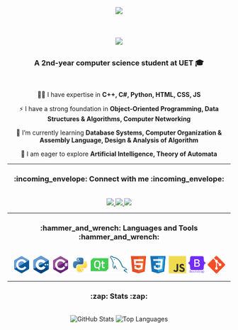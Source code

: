 <p align="center">
    <img src="https://user-images.githubusercontent.com/74038190/229223263-cf2e4b07-2615-4f87-9c38-e37600f8381a.gif" width="25%"/>
</p>

<h1 align="center">
    <img src="https://readme-typing-svg.herokuapp.com/?font=Righteous&size=35&center=true&vCenter=true&width=500&height=70&duration=4000&lines=Hi+There!+👋;+I'm+Saad+Tahir!" />
</h1>

<h3 align="center">A 2nd-year computer science student at UET 🎓</h3>

<br/>

<div align="center">
    
👨‍💻 I have expertise in **C++, C#, Python, HTML, CSS, JS**

⚡ I have a strong foundation in **Object-Oriented Programming, Data Structures & Algorithms, Computer Networking**

🔭 I’m currently learning **Database Systems, Computer Organization & Assembly Language, Design & Analysis of Algorithm**

🌟 I am eager to explore **Artificial Intelligence, Theory of Automata**

</div>

<hr/>

<div align="center"> 
    <h3>:incoming_envelope: Connect with me :incoming_envelope:</h3>
    <br/>
    <a href="mailto:tahirsaad99@gmail.com">
        <img src="https://img.shields.io/badge/Gmail-333333?style=for-the-badge&logo=gmail&logoColor=red" />
    </a>
    <a href="https://linkedin.com/in/miansaadtahir" target="_blank">
        <img src="https://img.shields.io/badge/LinkedIn-0077B5?style=for-the-badge&logo=linkedin&logoColor=white" />
    </a>
    <a href="https://miansaadtahir.netlify.app/" target="_blank">
        <img src="https://img.shields.io/badge/Portfolio-FF5722?style=for-the-badge&logo=todoist&logoColor=white" />
    </a>
</div>

<hr/>

<div align="center">
    <h3>:hammer_and_wrench: Languages and Tools :hammer_and_wrench:</h3>
    <br/> 
    <img src="https://raw.githubusercontent.com/devicons/devicon/master/icons/c/c-original.svg" alt="C" width="40" height="40"/>
    <img src="https://raw.githubusercontent.com/devicons/devicon/master/icons/cplusplus/cplusplus-original.svg" alt="C++" width="40" height="40"/>
    <img src="https://raw.githubusercontent.com/devicons/devicon/master/icons/csharp/csharp-original.svg" alt="C#" width="40" height="40"/>
    <img src="https://raw.githubusercontent.com/devicons/devicon/master/icons/python/python-original.svg" alt="Python" width="40" height="40"/>
    <img src="https://raw.githubusercontent.com/devicons/devicon/master/icons/qt/qt-original.svg" alt="PyQt" width="40" height="40"/>
    <img src="https://raw.githubusercontent.com/devicons/devicon/master/icons/mysql/mysql-original.svg" alt="SQL" width="40" height="40"/>
    <img src="https://raw.githubusercontent.com/devicons/devicon/master/icons/html5/html5-original.svg" alt="HTML5" width="40" height="40"/>
    <img src="https://raw.githubusercontent.com/devicons/devicon/master/icons/css3/css3-original.svg" alt="CSS3" width="40" height="40"/>
    <img src="https://raw.githubusercontent.com/devicons/devicon/master/icons/javascript/javascript-original.svg" alt="JavaScript" width="40" height="40"/>
    <img src="https://raw.githubusercontent.com/devicons/devicon/master/icons/bootstrap/bootstrap-plain-wordmark.svg" alt="Bootstrap" width="40" height="40"/>
    <img src="https://raw.githubusercontent.com/devicons/devicon/master/icons/git/git-original.svg" alt="Git" width="40" height="40"/>
</div>

<hr/>

<div align="center">
    <h3>:zap: Stats :zap:</h3>
    <br/> 
    <img width="390" src="https://github-readme-stats.vercel.app/api?username=miansaadtahir&show_icons=true&locale=en&theme=dark" alt="GitHub Stats" />
<!--     <img width="390" src="https://github-readme-streak-stats.herokuapp.com/?user=miansaadtahir&theme=dark" alt="Streak Stats" /> -->
    <img width="325" src="https://github-readme-stats.vercel.app/api/top-langs?username=miansaadtahir&show_icons=true&locale=en&layout=compact&theme=dark" alt="Top Languages" />

<!--     <a href="https://github.com/ryo-ma/github-profile-trophy" target="_blank">
        <img src="https://github-profile-trophy.vercel.app/?username=miansaadtahir&theme=dark" alt="GitHub Profile Trophy" />
    </a> -->
</div>
